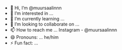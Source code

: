 - 👋 Hi, I’m @muursaalinnn
- 👀 I’m interested in ... 
- 🌱 I’m currently learning ...
- 💞️ I’m looking to collaborate on ...
- 📫 How to reach me ... Instagram - @muursaalinnn
- 😄 Pronouns: ... he/him
- ⚡ Fun fact: ...

<!---
muursaalinnn/muursaalinnn is a ✨ special ✨ repository because its `README.md` (this file) appears on your GitHub profile.
You can click the Preview link to take a look at your changes.
--->
